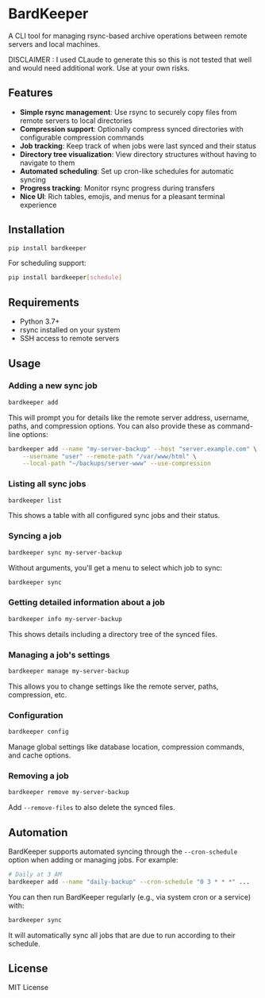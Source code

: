 # BardKeeper

A CLI tool for managing rsync-based archive operations between remote servers and local machines.

DISCLAIMER : I used CLaude to generate this so this is not tested that well and would need additional work. Use at your own risks.

## Features

- **Simple rsync management**: Use rsync to securely copy files from remote servers to local directories
- **Compression support**: Optionally compress synced directories with configurable compression commands
- **Job tracking**: Keep track of when jobs were last synced and their status
- **Directory tree visualization**: View directory structures without having to navigate to them
- **Automated scheduling**: Set up cron-like schedules for automatic syncing
- **Progress tracking**: Monitor rsync progress during transfers
- **Nice UI**: Rich tables, emojis, and menus for a pleasant terminal experience

## Installation

```bash
pip install bardkeeper
```

For scheduling support:
```bash
pip install bardkeeper[schedule]
```

## Requirements

- Python 3.7+
- rsync installed on your system
- SSH access to remote servers

## Usage

### Adding a new sync job

```bash
bardkeeper add
```

This will prompt you for details like the remote server address, username, paths, and compression options. You can also provide these as command-line options:

```bash
bardkeeper add --name "my-server-backup" --host "server.example.com" \
    --username "user" --remote-path "/var/www/html" \
    --local-path "~/backups/server-www" --use-compression
```

### Listing all sync jobs

```bash
bardkeeper list
```

This shows a table with all configured sync jobs and their status.

### Syncing a job

```bash
bardkeeper sync my-server-backup
```

Without arguments, you'll get a menu to select which job to sync:

```bash
bardkeeper sync
```

### Getting detailed information about a job

```bash
bardkeeper info my-server-backup
```

This shows details including a directory tree of the synced files.

### Managing a job's settings

```bash
bardkeeper manage my-server-backup
```

This allows you to change settings like the remote server, paths, compression, etc.

### Configuration

```bash
bardkeeper config
```

Manage global settings like database location, compression commands, and cache options.

### Removing a job

```bash
bardkeeper remove my-server-backup
```

Add `--remove-files` to also delete the synced files.

## Automation

BardKeeper supports automated syncing through the `--cron-schedule` option when adding or managing jobs. For example:

```bash
# Daily at 3 AM
bardkeeper add --name "daily-backup" --cron-schedule "0 3 * * *" ...
```

You can then run BardKeeper regularly (e.g., via system cron or a service) with:

```bash
bardkeeper sync
```

It will automatically sync all jobs that are due to run according to their schedule.

## License

MIT License
